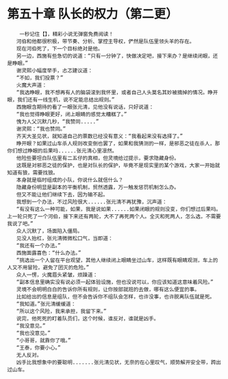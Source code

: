 # 第五十章 队长的权力（第二更）
        一秒记住【】，精彩小说无弹窗免费阅读！
       河伯和他都很积极，带节奏、分析、掌控主导权，俨然是队伍里领头羊的存在。
       现在河伯死了，下一个目标绝对是他。
       另一边，西施有些急切的说道：“只有一分钟了，快做决定吧，接下来办？是继续闭眼，还是睁眼。”
       谢灵熙小幅度举手，忐忑建议道：
       “不如，我们投票？”
       火魔大声道：
       “我选睁眼，我不想再有人的脑袋滚到我怀里，或者自己人头莫名其妙被摘掉的情况。睁开眼，我们还有一线生机，说不定能总结出规则。”
       西施眼含期待的看了一眼张元清，见他没有说话，只好说道：
       “我也觉得睁眼更好，闭上眼睛的感觉太糟糕了。”
       愧为人父沉默几秒，“我赞同.....”
       谢灵熙：“我也赞同。”
       齐天大圣见状，就知道自己的票数已经没有意义：“我看起来没有选择了。”
       睁开眼？如果过山车杀人规则改变倒也罢了，如果和我猜测的一样，是邪恶之徒在杀人，那你们想过睁眼的后果吗......张元清心里凛然。
       他险些要坦白队伍里有二五仔的真相，但灵境给过提示，要求隐藏身份。
       这既是对邪恶之徒的保护，也是对队长的保护，毕竟不是现实里的某个游戏，大家一开始就知道有狼，需要找狼。
       本身就是临时组成的小队，你说什么就信什么？
       隐藏身份明显是副本的平衡机制，贸然透露，万一触发惩罚机制怎么办。
       但又不能让他们继续下去，因为输不起。
       我想到一个办法，不过风险很大......张元清不再犹豫，沉声道：
       “有没有这么一种可能，如果，我是说如果......如果闭眼的规则没变，你们想过后果吗。上一轮只死了一个河伯，接下来还有两轮，大不了再死两个人。全灭和死两人，怎么选，不需要我说了吧。”
       众人沉默了，场面陷入僵局。
       见没人抬杠，张元清微微松口气，当即道：
       “我还有一个办法。”
       西施面露喜色：“什么办法。”
       “挑选出一个人留在平台观望，其他人继续闭上眼睛坐过山车，这样既有眼睛观测，车上的人又不用冒险，避免了团灭的危险。”
       众人一愣，火魔眉头紧皱，烦躁道：
       “副本信息里确实没有说必须一起体验设施，但也没说可以，你应该知道这意味着风险。”
       灵境不会明明白白的告诉你所有规则，让你按部就班的去做，哪有这么便宜的事。
       比如给出的信息是组队，但不会告诉你不组队会怎样，也许没事，也许脱离队伍就是死。
       “我知道。”张元清缓缓道：
       “所以这个风险，我来承担，我留下来。”
       说完，他死死的盯着队员们，这个时候，谁反对，谁就是凶手。
       “我没意见。”
       “我也没意见。”
       “小哥哥，就靠你了哦。”
       “王泰，你要小心。”
       无人反对。
       凶手比我想象中的要聪明.......张元清见状，无奈的在心里叹气，顺势解开安全带，跨出过山车。